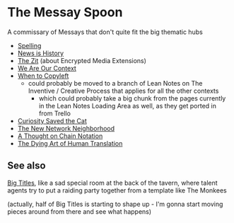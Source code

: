 # The Messay Spoon

A commissary of Messays that don't quite fit the big thematic hubs

- [Spelling](978ff8a3-3814-4825-9101-bb08ca7b23ae.md)
- [News is History](3e6b05c2-7cd7-40a3-b16f-35e81c844718.md)
- [The Zit](0522753d-04b6-453e-a9b2-6b0e5f2293a8.md) (about Encrypted Media Extensions)
- [We Are Our Context](c6903895-0180-4646-aca7-1bf15103d75d.md)
- [When to Copyleft](65e42b97-f695-45d0-a237-c27080a2a8ad.md)
  - could probably be moved to a branch of Lean Notes on The Inventive / Creative Process that applies for all the other contexts
    - which could probably take a big chunk from the pages currently in the Lean Notes Loading Area as well, as they get ported in from Trello
- [Curiosity Saved the Cat](8e42f4de-de95-4029-aa72-7eec38174653.md)
- [The New Network Neighborhood](8905d737-8f2a-4de7-a850-c1f2b04cd45e.md)
- [A Thought on Chain Notation](3627ce62-e632-4062-a6ce-c776cd9d1d75.md)
- [The Dying Art of Human Translation](2207c8f4-ae35-49ec-8ba7-e82504c78e73.md)

## See also

[Big Titles](e0fc507e-e5ec-4771-93ee-9b4d5bda3606.md), like a sad special room at the back of the tavern, where talent agents try to put a raiding party together from a template like The Monkees

(actually, half of Big Titles is starting to shape up - I'm gonna start moving pieces around from there and see what happens)
